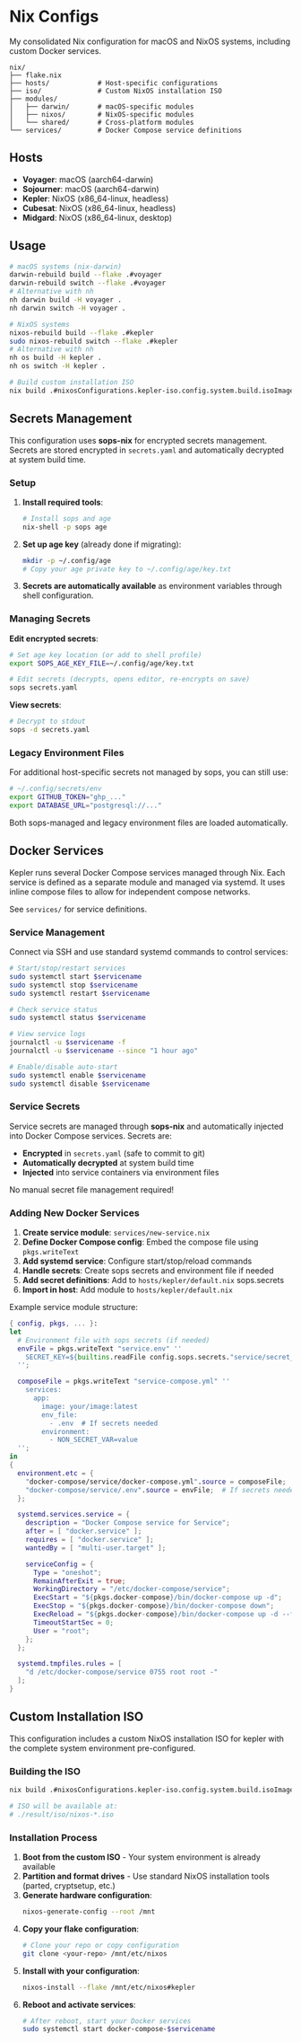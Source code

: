 # Nix Configs

My consolidated Nix configuration for macOS and NixOS systems, including custom Docker services.

```
nix/
├── flake.nix
├── hosts/            # Host-specific configurations
├── iso/              # Custom NixOS installation ISO
├── modules/
│   ├── darwin/       # macOS-specific modules
│   ├── nixos/        # NixOS-specific modules
│   └── shared/       # Cross-platform modules
└── services/         # Docker Compose service definitions
```

## Hosts

- **Voyager**: macOS (aarch64-darwin)
- **Sojourner**: macOS (aarch64-darwin)
- **Kepler**: NixOS (x86_64-linux, headless)
- **Cubesat**: NixOS (x86_64-linux, headless)
- **Midgard**: NixOS (x86_64-linux, desktop)

## Usage

```bash
# macOS systems (nix-darwin)
darwin-rebuild build --flake .#voyager
darwin-rebuild switch --flake .#voyager
# Alternative with nh
nh darwin build -H voyager .
nh darwin switch -H voyager .

# NixOS systems
nixos-rebuild build --flake .#kepler
sudo nixos-rebuild switch --flake .#kepler
# Alternative with nh
nh os build -H kepler .
nh os switch -H kepler .

# Build custom installation ISO
nix build .#nixosConfigurations.kepler-iso.config.system.build.isoImage
```

## Secrets Management

This configuration uses **sops-nix** for encrypted secrets management. Secrets are stored encrypted in `secrets.yaml` and automatically decrypted at system build time.

### Setup

1. **Install required tools**:
   ```bash
   # Install sops and age
   nix-shell -p sops age
   ```

2. **Set up age key** (already done if migrating):
   ```bash
   mkdir -p ~/.config/age
   # Copy your age private key to ~/.config/age/key.txt
   ```

3. **Secrets are automatically available** as environment variables through shell configuration.

### Managing Secrets

**Edit encrypted secrets**:
```bash
# Set age key location (or add to shell profile)
export SOPS_AGE_KEY_FILE=~/.config/age/key.txt

# Edit secrets (decrypts, opens editor, re-encrypts on save)
sops secrets.yaml
```

**View secrets**:
```bash
# Decrypt to stdout
sops -d secrets.yaml
```

### Legacy Environment Files

For additional host-specific secrets not managed by sops, you can still use:

```bash
# ~/.config/secrets/env
export GITHUB_TOKEN="ghp_..."
export DATABASE_URL="postgresql://..."
```

Both sops-managed and legacy environment files are loaded automatically.

## Docker Services

Kepler runs several Docker Compose services managed through Nix. Each service is defined as a separate module and managed via systemd.
It uses inline compose files to allow for independent compose networks.

See `services/` for service definitions.

### Service Management

Connect via SSH and use standard systemd commands to control services:

```bash
# Start/stop/restart services
sudo systemctl start $servicename
sudo systemctl stop $servicename
sudo systemctl restart $servicename

# Check service status
sudo systemctl status $servicename

# View service logs
journalctl -u $servicename -f
journalctl -u $servicename --since "1 hour ago"

# Enable/disable auto-start
sudo systemctl enable $servicename
sudo systemctl disable $servicename
```

### Service Secrets

Service secrets are managed through **sops-nix** and automatically injected into Docker Compose services. Secrets are:

- **Encrypted** in `secrets.yaml` (safe to commit to git)
- **Automatically decrypted** at system build time  
- **Injected** into service containers via environment files

No manual secret file management required!

### Adding New Docker Services

1. **Create service module**: `services/new-service.nix`
2. **Define Docker Compose config**: Embed the compose file using `pkgs.writeText`
3. **Add systemd service**: Configure start/stop/reload commands
4. **Handle secrets**: Create sops secrets and environment file if needed
5. **Add secret definitions**: Add to `hosts/kepler/default.nix` sops.secrets
6. **Import in host**: Add module to `hosts/kepler/default.nix`

Example service module structure:
```nix
{ config, pkgs, ... }:
let
  # Environment file with sops secrets (if needed)
  envFile = pkgs.writeText "service.env" ''
    SECRET_KEY=${builtins.readFile config.sops.secrets."service/secret_key".path}
  '';

  composeFile = pkgs.writeText "service-compose.yml" ''
    services:
      app:
        image: your/image:latest
        env_file:
          - .env  # If secrets needed
        environment:
          - NON_SECRET_VAR=value
  '';
in
{
  environment.etc = {
    "docker-compose/service/docker-compose.yml".source = composeFile;
    "docker-compose/service/.env".source = envFile;  # If secrets needed
  };

  systemd.services.service = {
    description = "Docker Compose service for Service";
    after = [ "docker.service" ];
    requires = [ "docker.service" ];
    wantedBy = [ "multi-user.target" ];

    serviceConfig = {
      Type = "oneshot";
      RemainAfterExit = true;
      WorkingDirectory = "/etc/docker-compose/service";
      ExecStart = "${pkgs.docker-compose}/bin/docker-compose up -d";
      ExecStop = "${pkgs.docker-compose}/bin/docker-compose down";
      ExecReload = "${pkgs.docker-compose}/bin/docker-compose up -d --force-recreate";
      TimeoutStartSec = 0;
      User = "root";
    };
  };

  systemd.tmpfiles.rules = [
    "d /etc/docker-compose/service 0755 root root -"
  ];
}
```

## Custom Installation ISO

This configuration includes a custom NixOS installation ISO for kepler with the complete system environment pre-configured.

### Building the ISO

```bash
nix build .#nixosConfigurations.kepler-iso.config.system.build.isoImage

# ISO will be available at:
# ./result/iso/nixos-*.iso
```

### Installation Process

1. **Boot from the custom ISO** - Your system environment is already available
2. **Partition and format drives** - Use standard NixOS installation tools (parted, cryptsetup, etc.)
3. **Generate hardware configuration**:
   ```bash
   nixos-generate-config --root /mnt
   ```
4. **Copy your flake configuration**:
   ```bash
   # Clone your repo or copy configuration
   git clone <your-repo> /mnt/etc/nixos
   ```
5. **Install with your configuration**:
   ```bash
   nixos-install --flake /mnt/etc/nixos#kepler
   ```
6. **Reboot and activate services**:
   ```bash
   # After reboot, start your Docker services
   sudo systemctl start docker-compose-$servicename
   ```
